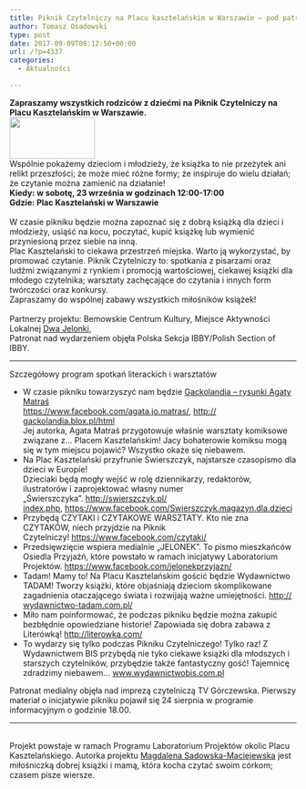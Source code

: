 ```yaml
---
title: Piknik Czytelniczy na Placu kasztelańskim w Warszawie – pod patronatem PS IBBY
author: Tomasz Osadowski
type: post
date: 2017-09-09T08:12:50+00:00
url: /?p=4337
categories:
  - Aktualności

---
```

<div>
  <span class="gmail-_4n-j gmail-_fbReactionComponent__eventDetailsContentTags gmail-fsl"><b>Zapraszamy wszystkich rodziców z dziećmi na Piknik Czytelniczy na Placu Kasztelańskim w Warszawie.<br /> </b><img class="alignnone wp-image-4339 size-thumbnail" src="http://www.ibby.pl/wp-content/uploads/2017/09/piknik-czytelniczy-150x73.jpg" alt="" width="150" height="73" srcset="http://www.ibby.pl/wp-content/uploads/2017/09/piknik-czytelniczy-150x73.jpg 150w, http://www.ibby.pl/wp-content/uploads/2017/09/piknik-czytelniczy-300x146.jpg 300w, http://www.ibby.pl/wp-content/uploads/2017/09/piknik-czytelniczy.jpg 720w" sizes="(max-width: 150px) 100vw, 150px" /><br /> Wspólnie pokażemy dzieciom i młodzieży, że książka to nie przeżytek ani relikt przeszłości; że może mieć różne formy; że inspiruje do wielu działań; że czytanie można zamienić na działanie!<br /> </span><span class="gmail-_4n-j gmail-_fbReactionComponent__eventDetailsContentTags gmail-fsl"><b>Kiedy: w sobotę, 23 września w godzinach 12:00-17:00<br /> Gdzie: Plac Kasztelański w Warszawie</b><br /> </span>


<div>
  <span class="gmail-_4n-j gmail-_fbReactionComponent__eventDetailsContentTags gmail-fsl"><br /> W czasie pikniku będzie można zapoznać się z dobrą książką dla dzieci i młodzieży, usiąść na kocu, poczytać, kupić książkę lub wymienić przyniesioną przez sie<span class="gmail-text_exposed_show">bie na inną.<br /> Plac Kasztelański to ciekawa przestrzeń miejska. Warto ją wykorzystać, by promować czytanie. Piknik Czytelniczy to: spotkania z pisarzami oraz ludźmi związanymi z rynkiem i promocją wartościowej, ciekawej książki dla młodego czytelnika; warsztaty zachęcające do czytania i innych form twórczości oraz konkursy.<br /> Zapraszamy do wspólnej zabawy wszystkich miłośników książek!</span></span>


<div>
  <span class="gmail-_4n-j gmail-_fbReactionComponent__eventDetailsContentTags gmail-fsl"><span class="gmail-_4n-j gmail-_fbReactionComponent__eventDetailsContentTags gmail-fsl"><span class="gmail-text_exposed_show"><br /> Partnerzy projektu: Bemowskie Centrum Kultury, Miejsce Aktywności Lokalnej <a href="https://www.facebook.com/dwajelonki/" target="_blank" rel="noopener noreferrer">Dwa Jelonki</a>,<br /> Patronat nad wydarzeniem objęła Polska Sekcja IBBY/Polish Section of IBBY.<br /> </span></span></span></p> 
  
  <hr />
  
  <p>
    <span class="gmail-_4n-j gmail-_fbReactionComponent__eventDetailsContentTags gmail-fsl"><span class="gmail-_4n-j gmail-_fbReactionComponent__eventDetailsContentTags gmail-fsl"><span class="gmail-text_exposed_show">Szczegółowy program spotkań literackich i warsztatów </span></span></span>
  <ul>
    <li>
      W czasie pikniku towarzyszyć nam będzie <a href="https://www.facebook.com/agata.jo.matras/" target="_blank" rel="noopener noreferrer">Gackolandia &#8211; rysunki Agaty Matraś</a><br /> <a href="https://www.facebook.com/agata.jo.matras/" target="_blank" rel="noopener noreferrer">https://www.facebook.com/<wbr />agata.jo.matras/</a>, <a href="https://l.facebook.com/l.php?u=http%3A%2F%2Fgackolandia.blox.pl%2Fhtml&h=ATMIqmVe-wpY_t45lJ1czC7KSoLkkOky8zOT8b3r1b0HpwOBtkQ0yh2wUD6ey9NrnIFzKeWOOgqATfCe5eeW26WdDelv5D7O-vWtfsJ716ErOupxKlpFT1DA1Qom00MkmM_X0GhcvAP1qx6RURJ_TMiC4W4d6UPU2uF0e869cxjwGmEzcA" target="_blank" rel="noopener noreferrer">http://<wbr />gackolandia.blox.pl/html</a><br /> Jej autorka, Agata Matraś przygotowuje właśnie warsztaty komiksowe związane z&#8230; Placem Kasztelańskim! Jacy bohaterowie komiksu mogą się w tym miejscu pojawić? Wszystko okaże się niebawem.
    </li>
    <li>
      Na Plac Kasztelański przyfrunie Świerszczyk, najstarsze czasopismo dla dzieci w Europie!<br /> Dzieciaki będą mogły wejść w rolę dziennikarzy, redaktorów, ilustratorów i zaprojektować własny numer „Świerszczyka”. <a href="https://l.facebook.com/l.php?u=http%3A%2F%2Fswierszczyk.pl%2Findex.php&h=ATOVPp2mMlmBGw6-WFZ5rqbDA40IwrBQtFn0gbd2D5hQRzz_yXVb-evILic3E-Dsr4CrjYDdDiP7si9JRb2d9c4vY1xAcnZmzHQ7-dC5PjUQPFQ0fpBejTudx9Eu2ADPiqUh91LXvRAvnvkMDoV4C9xGRneiuBV9D3ExAmdf4bzYSvoHJIvRll_T" target="_blank" rel="noopener noreferrer">http://swierszczyk.pl/<wbr />index.php</a>, <a href="https://www.facebook.com/Swierszczyk.magazyn.dla.dzieci" target="_blank" rel="noopener noreferrer">https://www.facebook.com/<wbr />Swierszczyk.magazyn.dla.dzi<wbr />eci</a>
    </li>
    <li>
      Przybędą CZYTAKI i CZYTAKOWE WARSZTATY. Kto nie zna CZYTAKÓW, niech przyjdzie na Piknik Czytelniczy! <a href="https://www.facebook.com/czytaki/" target="_blank" rel="noopener noreferrer">https://www.facebook.com/<wbr />czytaki/</a>
    </li>
    <li>
      Przedsięwzięcie wspiera medialnie &#8222;JELONEK&#8221;. To pismo mieszkańców Osiedla Przyjaźń, które powstało w ramach inicjatywy Laboratorium Projektów. <a href="https://www.facebook.com/jelonekprzyjazn/" target="_blank" rel="noopener noreferrer">https://www.facebook.com/<wbr />jelonekprzyjazn/</a>
    </li>
    <li>
      Tadam! Mamy to! Na Placu Kasztelańskim gościć będzie Wydawnictwo TADAM! Tworzy książki, które objaśniają dzieciom skomplikowane zagadnienia otaczającego świata i rozwijają ważne umiejętności. <a href="https://l.facebook.com/l.php?u=http%3A%2F%2Fwydawnictwo-tadam.com.pl%2F&h=ATMdKCT6qQ0t4m62L7NSmdFlAFIjYYwnGLkV7HgZhjnZT7tzqqvHr6EJ1ZpJ0ymZXmiovJT9Kpkc2Pv_7SLt5w2a138Cf6BG-netefmHAgjJaBfCfgDCUAJb3qZNaAoM5F2NI9BmB0YPeM9nXMW90XuOQC3PAPy25QknjncJzhZPw6vd5A" target="_blank" rel="noopener noreferrer">http://<wbr />wydawnictwo-tadam.com.pl/</a>
    </li>
    <li>
      Miło nam poinformować, że podczas pikniku będzie można zakupić bezbłędnie opowiedziane historie! Zapowiada się dobra zabawa z Literówką! <a href="https://l.facebook.com/l.php?u=http%3A%2F%2Fliterowka.com%2F&h=ATOkBqw4LaDUA4llQJO2oVVZHVLifXF7xVwHT7EM8bqvIWBYvB8iqjFO1PGrltUff9a4WhE7_uCruE5tbflVI5bopC-EsuhqyCJeoz7DRd4yttQnyV9mY5__iwQzdRuc31mUaof-LFtXLWiw0y1Uh9qKu3XkeNSpnC2PPqwSnZ3iXJpqhg" target="_blank" rel="noopener noreferrer">http://literowka.com/</a>
    </li>
    <li>
      To wydarzy się tylko podczas Pikniku Czytelniczego! Tylko raz! Z Wydawnictwem BIS przybędą nie tyko ciekawe książki dla młodszych i starszych czytelników, przybędzie także fantastyczny gość! Tajemnicę zdradzimy niebawem&#8230; <a href="https://l.facebook.com/l.php?u=http%3A%2F%2Fwww.wydawnictwobis.com.pl%2F&h=ATPQO7P9rNRlLj1pk3BpYSGsumZAMXFlCh6hqM7B2PC9wzeEJcZ0La82zVmtbGyd1BghvMgNHWmqnRh_XNFA_z1CLJ0U992gn1SMZ28QqHvjcW9NxNLOdJpU1J-VaDcyWyebFiaG21biBHI68G-MzIVkRZPII7HyBv2VPKqEG245aF82fQ" target="_blank" rel="noopener noreferrer">www.wydawnictwobis.com.pl</a>
    </li>
  </ul>
  
  <p>
    Patronat medialny objęła nad imprezą czytelniczą TV Górczewska. Pierwszy materiał o inicjatywie pikniku pojawił się 24 sierpnia w programie informacyjnym o godzinie 18.00.
  <hr />
  
  <p>
    <span class="gmail-_4n-j gmail-_fbReactionComponent__eventDetailsContentTags gmail-fsl"><span class="gmail-text_exposed_show"><br /> Projekt powstaje w ramach Programu Laboratorium Projektów okolic Placu Kasztelańskiego. Autorka projektu <a href="https://www.facebook.com/magdalena.sadowskamaciejewska" target="_blank" rel="noopener noreferrer">Magdalena Sadowska-Maciejewska</a> jest miłośniczką dobrej książki i mamą, która kocha czytać swoim córkom; czasem pisze wiersze.</span></span>
  
